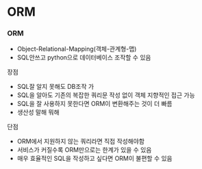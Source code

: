 # ORM

### ORM

* Object-Relational-Mapping(객체-관계형-맵)
* SQL안쓰고 python으로 데이터베이스 조작할 수 있음

장점

* SQL잘 알지 못해도 DB조작 가
* SQL을 알아도 기존의 복잡한 쿼리문 작성 없이 객체 지향적인 접근 가능
* SQL을 잘 사용하지 못한다면 ORM이 변환해주는 것이 더 빠름
* 생산성 말해 뭐해

단점

* ORM에서 지원하지 않는 쿼리라면 직접 작성해야함
* 서비스가 커질수록 ORM만으로는 한계가 있을 수 있음
* 매우 효율적인 SQL을 작성하고 싶다면 ORM이 불편할 수 있음
